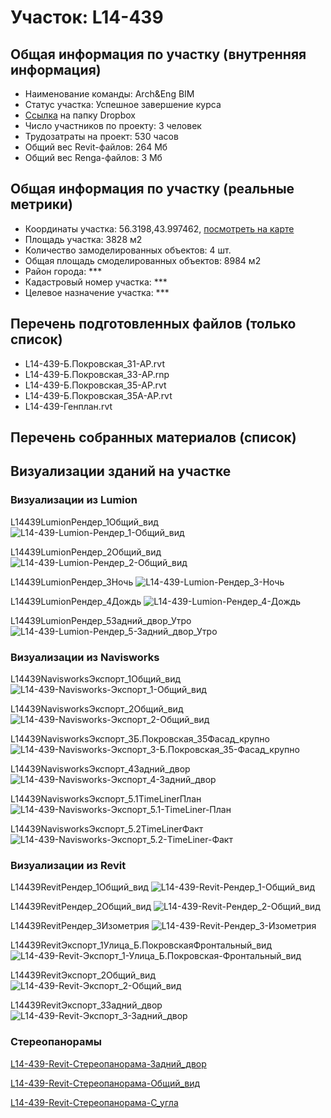 # Участок: L14-439
## Общая информация по участку (внутренняя информация)
+ Наименование команды: Arch&Eng BIM
+ Статус участка: Успешное завершение курса
+ [Ссылка](https://www.dropbox.com/sh/wvvgv1nw1iqred9/AAAeEF_8leCQXSuDVx_dJMR5a/L14_439?dl=0) на папку Dropbox
+ Число участников по проекту: 3 человек
+ Трудозатраты на проект: 530 часов
+ Общий вес Revit-файлов: 264 Мб
+ Общий вес Renga-файлов: 3 Мб
## Общая информация по участку (реальные метрики)
+ Координаты участка: 56.3198,43.997462, [посмотреть на карте](yandex.ru/maps/47/nizhny-novgorod/?ll=56.3198%2C43.997462&z=19)
+ Площадь участка: 3828 м2
+ Количество замоделированных объектов: 4 шт.
+ Общая площадь смоделированных объектов: 8984 м2
+ Район города: *** 
+ Кадастровый номер участка: *** 
+ Целевое назначение участка: *** 
## Перечень подготовленных файлов (только список)
+ L14-439-Б.Покровская_31-АР.rvt
+ L14-439-Б.Покровская_33-АР.rnp
+ L14-439-Б.Покровская_35-АР.rvt
+ L14-439-Б.Покровская_35А-АР.rvt
+ L14-439-Генплан.rvt
## Перечень собранных материалов (список)
## Визуализации зданий на участке
### Визуализации из Lumion
L14439LumionРендер_1Общий_вид
![L14-439-Lumion-Рендер_1-Общий_вид](/Images/L14_439/L14-439-Lumion-Рендер_1-Общий_вид_Compressed.jpg)

L14439LumionРендер_2Общий_вид
![L14-439-Lumion-Рендер_2-Общий_вид](/Images/L14_439/L14-439-Lumion-Рендер_2-Общий_вид_Compressed.jpg)

L14439LumionРендер_3Ночь
![L14-439-Lumion-Рендер_3-Ночь](/Images/L14_439/L14-439-Lumion-Рендер_3-Ночь_Compressed.jpg)

L14439LumionРендер_4Дождь
![L14-439-Lumion-Рендер_4-Дождь](/Images/L14_439/L14-439-Lumion-Рендер_4-Дождь_Compressed.jpg)

L14439LumionРендер_5Задний_двор_Утро
![L14-439-Lumion-Рендер_5-Задний_двор_Утро](/Images/L14_439/L14-439-Lumion-Рендер_5-Задний_двор_Утро_Compressed.jpg)

### Визуализации из Navisworks
L14439NavisworksЭкспорт_1Общий_вид
![L14-439-Navisworks-Экспорт_1-Общий_вид](/Images/L14_439/L14-439-Navisworks-Экспорт_1-Общий_вид_Compressed.jpg)

L14439NavisworksЭкспорт_2Общий_вид
![L14-439-Navisworks-Экспорт_2-Общий_вид](/Images/L14_439/L14-439-Navisworks-Экспорт_2-Общий_вид_Compressed.jpg)

L14439NavisworksЭкспорт_3Б.Покровская_35Фасад_крупно
![L14-439-Navisworks-Экспорт_3-Б.Покровская_35-Фасад_крупно](/Images/L14_439/L14-439-Navisworks-Экспорт_3-Б.Покровская_35-Фасад_крупно_Compressed.jpg)

L14439NavisworksЭкспорт_4Задний_двор
![L14-439-Navisworks-Экспорт_4-Задний_двор](/Images/L14_439/L14-439-Navisworks-Экспорт_4-Задний_двор_Compressed.jpg)

L14439NavisworksЭкспорт_5.1TimeLinerПлан
![L14-439-Navisworks-Экспорт_5.1-TimeLiner-План](/Images/L14_439/L14-439-Navisworks-Экспорт_5.1-TimeLiner-План_Compressed.jpg)

L14439NavisworksЭкспорт_5.2TimeLinerФакт
![L14-439-Navisworks-Экспорт_5.2-TimeLiner-Факт](/Images/L14_439/L14-439-Navisworks-Экспорт_5.2-TimeLiner-Факт_Compressed.jpg)

### Визуализации из Revit
L14439RevitРендер_1Общий_вид
![L14-439-Revit-Рендер_1-Общий_вид](/Images/L14_439/L14-439-Revit-Рендер_1-Общий_вид_Compressed.jpg)

L14439RevitРендер_2Общий_вид
![L14-439-Revit-Рендер_2-Общий_вид](/Images/L14_439/L14-439-Revit-Рендер_2-Общий_вид_Compressed.jpg)

L14439RevitРендер_3Изометрия
![L14-439-Revit-Рендер_3-Изометрия](/Images/L14_439/L14-439-Revit-Рендер_3-Изометрия_Compressed.jpg)

L14439RevitЭкспорт_1Улица_Б.ПокровскаяФронтальный_вид
![L14-439-Revit-Экспорт_1-Улица_Б.Покровская-Фронтальный_вид](/Images/L14_439/L14-439-Revit-Экспорт_1-Улица_Б.Покровская-Фронтальный_вид_Compressed.jpg)

L14439RevitЭкспорт_2Общий_вид
![L14-439-Revit-Экспорт_2-Общий_вид](/Images/L14_439/L14-439-Revit-Экспорт_2-Общий_вид_Compressed.jpg)

L14439RevitЭкспорт_3Задний_двор
![L14-439-Revit-Экспорт_3-Задний_двор](/Images/L14_439/L14-439-Revit-Экспорт_3-Задний_двор_Compressed.jpg)

### Стереопанорамы
[L14-439-Revit-Стереопанорама-Задний_двор](https://pano.autodesk.com/pano.html?url=jpgs/f8beabee-bf39-4d14-920c-aedad90ddcfa&version=2)

[L14-439-Revit-Стереопанорама-Общий_вид](https://pano.autodesk.com/pano.html?url=jpgs/c199b63c-a9a9-4436-8f01-c01d03bb4f14&version=2)

[L14-439-Revit-Стереопанорама-С_угла](https://pano.autodesk.com/pano.html?url=jpgs/2a7ed67f-b74f-41f0-b7a7-6d048ffb1d11&version=2)

